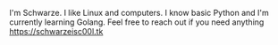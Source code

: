 I'm Schwarze. I like Linux and computers.
I know basic Python and I'm currently learning Golang.
Feel free to reach out if you need anything
https://schwarzeisc00l.tk
